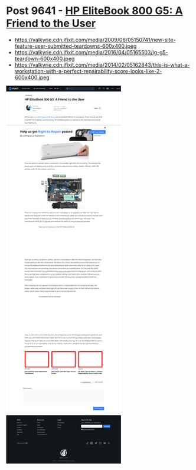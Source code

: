# Post 9641 - [HP EliteBook 800 G5: A Friend to the User](https://www.ifixit.com/News/9641/hp-elitebook-a-friend-to-the-user)

- https://valkyrie.cdn.ifixit.com/media/2009/06/05150741/new-site-feature-user-submitted-teardowns-600x400.jpeg
- https://valkyrie.cdn.ifixit.com/media/2016/04/05165503/lg-g5-teardown-600x400.jpeg
- https://valkyrie.cdn.ifixit.com/media/2014/02/05162843/this-is-what-a-workstation-with-a-perfect-repairability-score-looks-like-2-600x400.jpeg

![screencap](screenshots/7a576e83-03af-43a1-9cab-824c769b9c21.png)
